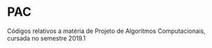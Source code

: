 # PAC

Códigos relativos a matéria de Projeto de Algoritmos Computacionais, cursada no semestre 2019.1
